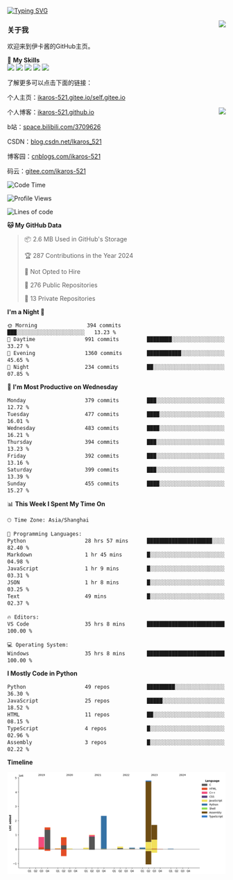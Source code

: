 [![Typing SVG](https://readme-typing-svg.herokuapp.com?size=25&duration=2500&color=8C43EA&vCenter=true&width=200&height=40&lines=Hi+Welcome+%F0%9F%91%8B%F0%9F%8F%BB;I'm+Love丶伊卡洛斯)](https://git.io/typing-svg)

<a href="#">
  <img align="right" src="https://github-readme-stats.vercel.app/api?username=Ikaros-521&count_private=true&show_icons=true&bg_color=15,f2f7fd,E0EAFC" />
</a>

### 关于我

欢迎来到伊卡酱的GitHub主页。

🌟 **My Skills**  
![](https://img.shields.io/badge/-C-A8B9CC?style=flat-square&logo=C&logoColor=fff)
![](https://img.shields.io/badge/-Python-3776AB?style=flat-square&logo=Python&logoColor=fff)
![](https://img.shields.io/badge/-JavaScript-F7DF1E?style=flat-square&logo=JavaScript&logoColor=fff)
![](https://img.shields.io/badge/-C++-00599C?style=flat-square&logo=Cpp&logoColor=fff)
![](https://img.shields.io/badge/-Linux-000000?style=flat-square&logo=Linux&logoColor=fff)

了解更多可以点击下面的链接：  

个人主页：[ikaros-521.gitee.io/self.gitee.io](https://ikaros-521.gitee.io/self.gitee.io/)  

<img align='right' src="https://github.com/Ikaros-521/Ikaros-521/assets/40910637/3a5e50bc-91dc-4aa5-b7a0-8b27ad1c2b33" height="432">

个人博客：[ikaros-521.github.io](https://ikaros-521.github.io/)  

b站：[space.bilibili.com/3709626](https://space.bilibili.com/3709626)  

CSDN：[blog.csdn.net/Ikaros_521](https://blog.csdn.net/Ikaros_521)  

博客园：[cnblogs.com/ikaros-521](https://www.cnblogs.com/ikaros-521)  

码云：[gitee.com/ikaros-521](https://gitee.com/ikaros-521)  


<!--START_SECTION:waka-->
![Code Time](http://img.shields.io/badge/Code%20Time-1%2C054%20hrs%2041%20mins-blue)

![Profile Views](http://img.shields.io/badge/Profile%20Views-119-blue)

![Lines of code](https://img.shields.io/badge/From%20Hello%20World%20I%27ve%20Written-13.6%20million%20lines%20of%20code-blue)

**🐱 My GitHub Data** 

> 📦 2.6 MB Used in GitHub's Storage 
 > 
> 🏆 287 Contributions in the Year 2024
 > 
> 🚫 Not Opted to Hire
 > 
> 📜 276 Public Repositories 
 > 
> 🔑 13 Private Repositories 
 > 
**I'm a Night 🦉** 

```text
🌞 Morning                394 commits         ███░░░░░░░░░░░░░░░░░░░░░░   13.23 % 
🌆 Daytime                991 commits         ████████░░░░░░░░░░░░░░░░░   33.27 % 
🌃 Evening                1360 commits        ███████████░░░░░░░░░░░░░░   45.65 % 
🌙 Night                  234 commits         ██░░░░░░░░░░░░░░░░░░░░░░░   07.85 % 
```
📅 **I'm Most Productive on Wednesday** 

```text
Monday                   379 commits         ███░░░░░░░░░░░░░░░░░░░░░░   12.72 % 
Tuesday                  477 commits         ████░░░░░░░░░░░░░░░░░░░░░   16.01 % 
Wednesday                483 commits         ████░░░░░░░░░░░░░░░░░░░░░   16.21 % 
Thursday                 394 commits         ███░░░░░░░░░░░░░░░░░░░░░░   13.23 % 
Friday                   392 commits         ███░░░░░░░░░░░░░░░░░░░░░░   13.16 % 
Saturday                 399 commits         ███░░░░░░░░░░░░░░░░░░░░░░   13.39 % 
Sunday                   455 commits         ████░░░░░░░░░░░░░░░░░░░░░   15.27 % 
```


📊 **This Week I Spent My Time On** 

```text
🕑︎ Time Zone: Asia/Shanghai

💬 Programming Languages: 
Python                   28 hrs 57 mins      █████████████████████░░░░   82.40 % 
Markdown                 1 hr 45 mins        █░░░░░░░░░░░░░░░░░░░░░░░░   04.98 % 
JavaScript               1 hr 9 mins         █░░░░░░░░░░░░░░░░░░░░░░░░   03.31 % 
JSON                     1 hr 8 mins         █░░░░░░░░░░░░░░░░░░░░░░░░   03.25 % 
Text                     49 mins             █░░░░░░░░░░░░░░░░░░░░░░░░   02.37 % 

🔥 Editors: 
VS Code                  35 hrs 8 mins       █████████████████████████   100.00 % 

💻 Operating System: 
Windows                  35 hrs 8 mins       █████████████████████████   100.00 % 
```

**I Mostly Code in Python** 

```text
Python                   49 repos            █████████░░░░░░░░░░░░░░░░   36.30 % 
JavaScript               25 repos            █████░░░░░░░░░░░░░░░░░░░░   18.52 % 
HTML                     11 repos            ██░░░░░░░░░░░░░░░░░░░░░░░   08.15 % 
TypeScript               4 repos             █░░░░░░░░░░░░░░░░░░░░░░░░   02.96 % 
Assembly                 3 repos             █░░░░░░░░░░░░░░░░░░░░░░░░   02.22 % 
```



**Timeline**

![Lines of Code chart](https://raw.githubusercontent.com/Ikaros-521/Ikaros-521/main/assets/bar_graph.png)


<!--END_SECTION:waka-->


<!--
**Ikaros-521/Ikaros-521** is a ✨ _special_ ✨ repository because its `README.md` (this file) appears on your GitHub profile.

Here are some ideas to get you started:

- 🔭 I’m currently working on ...
- 🌱 I’m currently learning ...
- 👯 I’m looking to collaborate on ...
- 🤔 I’m looking for help with ...
- 💬 Ask me about ...
- 📫 How to reach me: ...
- 😄 Pronouns: ...
- ⚡ Fun fact: ...
-->
